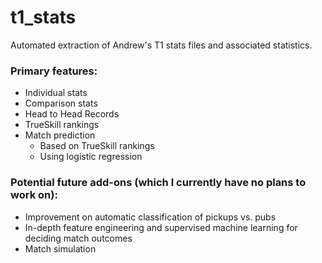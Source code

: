 # t1_stats
Automated extraction of Andrew's T1 stats files and associated statistics.

### Primary features:
* Individual stats
* Comparison stats
* Head to Head Records
* TrueSkill rankings
* Match prediction
  * Based on TrueSkill rankings
  * Using logistic regression

### Potential future add-ons (which I currently have no plans to work on):
* Improvement on automatic classification of pickups vs. pubs
* In-depth feature engineering and supervised machine learning for deciding match outcomes
* Match simulation

